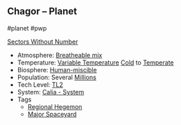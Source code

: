 ## Chagor &ndash; Planet

#planet #pwp

[Sectors Without Number](https://sectorswithoutnumber.com/sector/bfDcBzTtgpeyLUfwzjio/planet/PI24u5wwBSfItk1nubAw)

- Atmosphere: [Breatheable mix](STARS%20WITHOUT%20NUMBER,%20FREE%20EDITION%20-%20obsidian.md#Breatheable%20Mix)
- Temperature: [Variable Temperature](STARS%20WITHOUT%20NUMBER,%20FREE%20EDITION%20-%20obsidian.md#Variable%20Temperature.md) [Cold](STARS%20WITHOUT%20NUMBER,%20FREE%20EDITION%20-%20obsidian.md#Cold) to [Temperate](STARS%20WITHOUT%20NUMBER,%20FREE%20EDITION%20-%20obsidian.md#Temperate)
- Biosphere: [Human-miscible](STARS%20WITHOUT%20NUMBER,%20FREE%20EDITION%20-%20obsidian.md#Human-Miscible)
- Population: Several [Millions](STARS%20WITHOUT%20NUMBER,%20FREE%20EDITION%20-%20obsidian.md#Millions)
- Tech Level: [TL2](STARS%20WITHOUT%20NUMBER,%20FREE%20EDITION%20-%20obsidian.md#TL2)
- System: [Calia - System](STARS%20WITHOUT%20NUMBER,%20FREE%20EDITION%20-%20obsidian.md#PiratesWithoutPlunder/Calia%20-%20System)
- Tags
   - [Regional Hegemon](STARS%20WITHOUT%20NUMBER,%20FREE%20EDITION%20-%20obsidian.md#Regional%20Hegemon)
   - [Major Spaceyard](STARS%20WITHOUT%20NUMBER,%20FREE%20EDITION%20-%20obsidian.md#Major%20Spaceyard)

